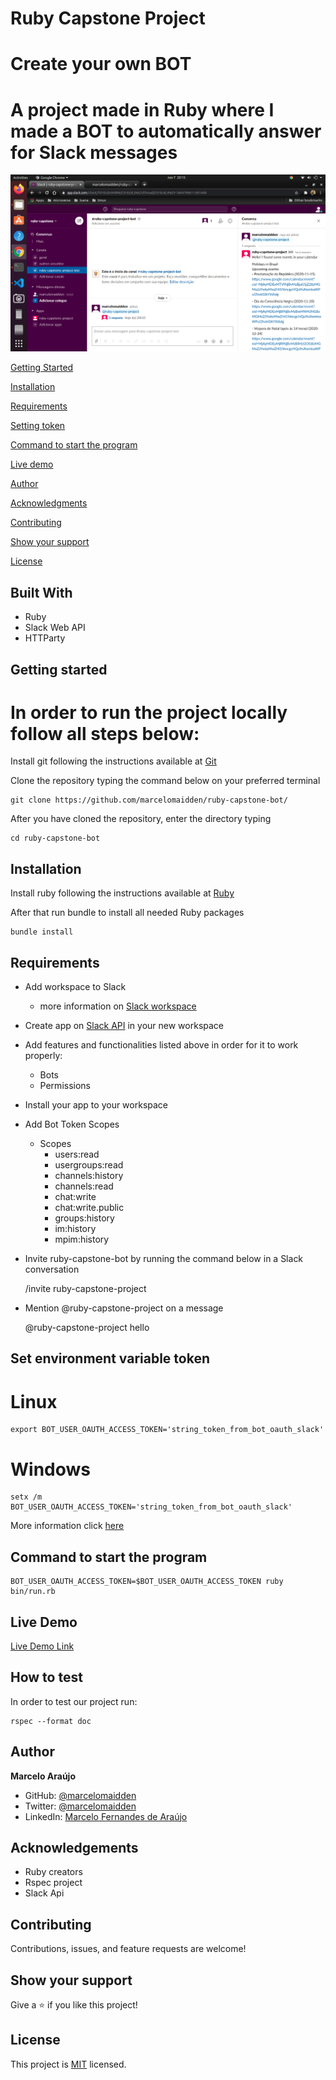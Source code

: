 # Ruby Capstone Project
# Create your own BOT

# A project made in Ruby where I made a BOT to automatically answer for Slack messages

![screenshot](./screenshot.png)


[Getting Started](#getting-started)

[Installation](#installation)

[Requirements](#requirements)

[Setting token](#set-environment-varible-token)

[Command to start the program](#command-to-start-the-program)

[Live demo](#live-demo)

[Author](#author)

[Acknowledgments](#acknowledgements)

[Contributing](#contributing)

[Show your support](#show-your-support)

[License](#license)

## Built With

- Ruby
- Slack Web API
- HTTParty

## Getting started
# In order to run the project locally follow all steps below:
Install git following the instructions available at [Git](https://git-scm.com/downloads)

Clone the repository typing the command below on your preferred terminal

    git clone https://github.com/marcelomaidden/ruby-capstone-bot/

After you have cloned the repository, enter the directory typing 
        
    cd ruby-capstone-bot

## Installation
Install ruby following the instructions available at [Ruby](https://www.ruby-lang.org/en/downloads/)

After that run bundle to install all needed Ruby packages

    bundle install

## Requirements

  - Add workspace to Slack
    - more information on [Slack workspace](https://slack.com/get-started#/create)
  - Create app on [Slack API](https://api.slack.com/apps) in your new workspace
  - Add features and functionalities listed above in order for it to work properly:
    - Bots
    - Permissions
  - Install your app to your workspace
  - Add Bot Token Scopes
      - Scopes
        - users:read
        - usergroups:read
        - channels:history
        - channels:read
        - chat:write
        - chat:write.public
        - groups:history
        - im:history
        - mpim:history

  - Invite ruby-capstone-bot by running the command below in a Slack conversation

    /invite ruby-capstone-project

  - Mention @ruby-capstone-project on a message

    @ruby-capstone-project hello

## Set environment variable token

# Linux

    export BOT_USER_OAUTH_ACCESS_TOKEN='string_token_from_bot_oauth_slack'

# Windows

    setx /m BOT_USER_OAUTH_ACCESS_TOKEN='string_token_from_bot_oauth_slack'

More information click [here](https://docs.microsoft.com/pt-br/windows-server/administration/windows-commands/setx)

## Command to start the program

    BOT_USER_OAUTH_ACCESS_TOKEN=$BOT_USER_OAUTH_ACCESS_TOKEN ruby bin/run.rb 

## Live Demo

[Live Demo Link](https://repl.it/repls/EverlastingRequiredFunnel#README.md)

## How to test

In order to test our project run:

    rspec --format doc

## Author

**Marcelo Araújo**

- GitHub: [@marcelomaidden](https://github.com/marcelomaidden)
- Twitter: [@marcelomaidden](https://twitter.com/marcelomaidden)
- LinkedIn: [Marcelo Fernandes de Araújo](https://www.linkedin.com/in/marcelo-fernandes-de-ara%C3%BAjo-56700a171/)

## Acknowledgements
- Ruby creators
- Rspec project
- Slack Api

##  Contributing

Contributions, issues, and feature requests are welcome!

## Show your support

Give a ⭐️ if you like this project!

## License

This project is [MIT](./LICENSE) licensed.

